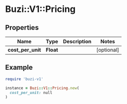 # Buzi::V1::Pricing

## Properties

| Name | Type | Description | Notes |
| ---- | ---- | ----------- | ----- |
| **cost_per_unit** | **Float** |  | [optional] |

## Example

```ruby
require 'buzi-v1'

instance = Buzi::V1::Pricing.new(
  cost_per_unit: null
)
```

